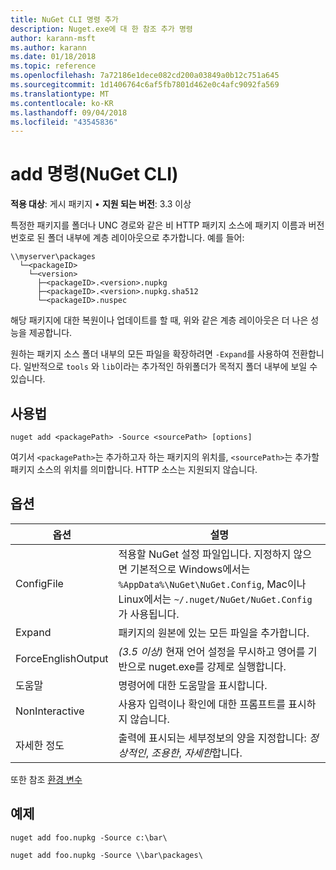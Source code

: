 ```yaml
---
title: NuGet CLI 명령 추가
description: Nuget.exe에 대 한 참조 추가 명령
author: karann-msft
ms.author: karann
ms.date: 01/18/2018
ms.topic: reference
ms.openlocfilehash: 7a72186e1dece082cd200a03849a0b12c751a645
ms.sourcegitcommit: 1d1406764c6af5fb7801d462e0c4afc9092fa569
ms.translationtype: MT
ms.contentlocale: ko-KR
ms.lasthandoff: 09/04/2018
ms.locfileid: "43545836"
---
```

# <a name="add-command-nuget-cli"></a>add 명령(NuGet CLI)

**적용 대상**: 게시 패키지 &bullet; **지원 되는 버전**: 3.3 이상

특정한 패키지를 폴더나 UNC 경로와 같은 비 HTTP 패키지 소스에 패키지 이름과 버전 번호로 된 폴더 내부에 계층 레이아웃으로 추가합니다. 예를 들어:

    \\myserver\packages
      └─<packageID>
        └─<version>
          ├─<packageID>.<version>.nupkg
          ├─<packageID>.<version>.nupkg.sha512
          └─<packageID>.nuspec

해당 패키지에 대한 복원이나 업데이트를 할 때, 위와 같은 계층 레이아웃은 더 나은 성능을 제공합니다.

원하는 패키지 소스 폴더 내부의 모든 파일을 확장하려면 `-Expand`를 사용하여 전환합니다. 일반적으로 `tools` 와 `lib`이라는 추가적인 하위폴더가 목적지 폴더 내부에 보일 수 있습니다.

## <a name="usage"></a>사용법

```cli
nuget add <packagePath> -Source <sourcePath> [options]
```

여기서 `<packagePath>`는 추가하고자 하는 패키지의 위치를, `<sourcePath>`는 추가할 패키지 소스의 위치를 의미합니다. HTTP 소스는 지원되지 않습니다.

## <a name="options"></a>옵션

| 옵션 | 설명 |
| --- | --- |
| ConfigFile | 적용할 NuGet 설정 파일입니다. 지정하지 않으면 기본적으로 Windows에서는 `%AppData%\NuGet\NuGet.Config`, Mac이나 Linux에서는 `~/.nuget/NuGet/NuGet.Config`가 사용됩니다.|
| Expand | 패키지의 원본에 있는 모든 파일을 추가합니다. |
| ForceEnglishOutput | *(3.5 이상)*  현재 언어 설정을 무시하고 영어를 기반으로 nuget.exe를 강제로 실행합니다. |
| 도움말 | 명령어에 대한 도움말을 표시합니다. |
| NonInteractive | 사용자 입력이나 확인에 대한 프롬프트를 표시하지 않습니다. |
| 자세한 정도 | 출력에 표시되는 세부정보의 양을 지정합니다: *정상적인*, *조용한*, *자세한*합니다. |

또한 참조 [환경 변수](cli-ref-environment-variables.md)

## <a name="examples"></a>예제

```cli
nuget add foo.nupkg -Source c:\bar\

nuget add foo.nupkg -Source \\bar\packages\
```
